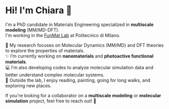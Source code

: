 # Hi! I'm Chiara 👋

I'm a PhD candidate in Materials Engineering specialized in **multiscale modeling** (MM/MD-DFT).  
I'm working in the [FunMat Lab](https://www.cmic.polimi.it/en/ricerca/elenco-gruppi-di-ricerca/funmat/) at Politecnico di Milano.

🔬 My research focuses on Molecular Dynamics (MM/MD) and DFT theories to explore the properties of materials.  
✨ I’m currently working on **nanomaterials** and **photoactive functional materials**.  
💻 I’m also developing codes to analyze molecular simulation data and better understand complex molecular systems.  
🌿 Outside the lab, I enjoy reading, painting, going for long walks, and exploring new places.

If you're looking for a collaborator on a **multiscale modeling** or **molecular simulation** project, feel free to reach out! 🤝

